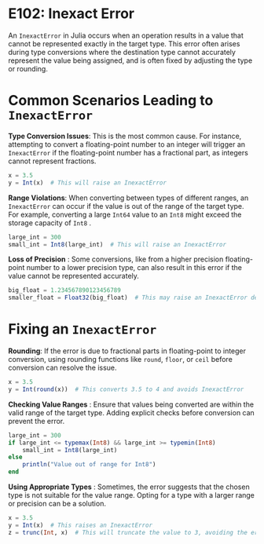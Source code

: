 # E102: Inexact Error

An `InexactError` in Julia occurs when an operation results in a value that
cannot be represented exactly in the target type. This error often arises during
type conversions where the destination type cannot accurately represent the
value being assigned, and is often fixed by adjusting the type or rounding.

# Common Scenarios Leading to `InexactError`

**Type Conversion Issues**: This is the most common cause. For instance, attempting to convert a floating-point number to an integer will trigger an `InexactError` if the floating-point number has a fractional part, as integers cannot represent fractions.

```julia
x = 3.5
y = Int(x)  # This will raise an InexactError
```

**Range Violations**: When converting between types of different ranges, an `InexactError` can occur if the value is out of the range of the target type. For example, converting a large `Int64` value to an `Int8` might exceed the storage capacity of `Int8` .

```julia
large_int = 300
small_int = Int8(large_int)  # This will raise an InexactError
```
 
**Loss of Precision** : Some conversions, like from a higher precision floating-point number to a lower precision type, can also result in this error if the value cannot be represented accurately.

```julia
big_float = 1.234567890123456789
smaller_float = Float32(big_float)  # This may raise an InexactError depending on the value
```
 
# Fixing an `InexactError`

**Rounding**: If the error is due to fractional parts in floating-point to integer conversion, using rounding functions like `round`, `floor`, or `ceil` before conversion can resolve the issue.

```julia
x = 3.5
y = Int(round(x))  # This converts 3.5 to 4 and avoids InexactError
```

**Checking Value Ranges** : Ensure that values being converted are within the valid range of the target type. Adding explicit checks before conversion can prevent the error.

```julia
large_int = 300
if large_int <= typemax(Int8) && large_int >= typemin(Int8)
    small_int = Int8(large_int)
else
    println("Value out of range for Int8")
end
```

 **Using Appropriate Types** : Sometimes, the error suggests that the chosen type is not suitable for the value range. Opting for a type with a larger range or precision can be a solution.

```julia
x = 3.5
y = Int(x)  # This raises an InexactError
z = trunc(Int, x)  # This will truncate the value to 3, avoiding the error
```
